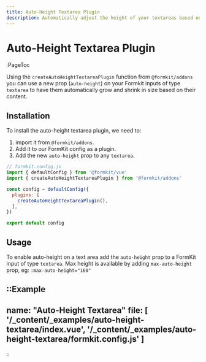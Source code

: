 ```yaml
---
title: Auto-Height Textarea Plugin
description: Automatically adjust the height of your textareas based on their content.
---
```


# Auto-Height Textarea Plugin

:PageToc

Using the `createAutoHeightTextareaPlugin` function from `@formkit/addons` you can use a new prop (`auto-height`) on your Formkit inputs of type `textarea` to have them automatically grow and shrink in size based on their content.

## Installation

To install the auto-height textarea plugin, we need to:

1. import it from `@formkit/addons`.
2. Add it to our FormKit config as a plugin.
3. Add the new `auto-height` prop to any `textarea`.

```js
// formkit.config.js
import { defaultConfig } from '@formkit/vue'
import { createAutoHeightTextareaPlugin } from '@formkit/addons'

const config = defaultConfig({
  plugins: [
    createAutoHeightTextareaPlugin(),
  ],
})

export default config
```

## Usage

To enable auto-height on a text area add the `auto-height` prop to a FormKit input of type `textarea`.
Max height is available by adding `max-auto-height` prop, eg: `:max-auto-height="160"`

::Example
---
name: "Auto-Height Textarea"
file: [
'/\_content/_examples/auto-height-textarea/index.vue',
'/\_content/_examples/auto-height-textarea/formkit.config.js'
]
---
::
